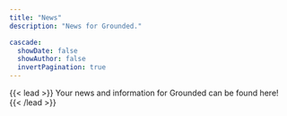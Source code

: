 ```yaml
---
title: "News"
description: "News for Grounded."

cascade:
  showDate: false
  showAuthor: false
  invertPagination: true
---
```


{{< lead >}}
Your news and information for Grounded can be found here!
{{< /lead >}}

